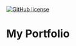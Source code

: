 <a href="https://github.com/Abdul-Moqueet/abdul-moqueet.github.io/blob/master/LICENSE"><img alt="GitHub license" src="https://img.shields.io/github/license/Abdul-Moqueet/abdul-moqueet.github.io"></a>

# My Portfolio
